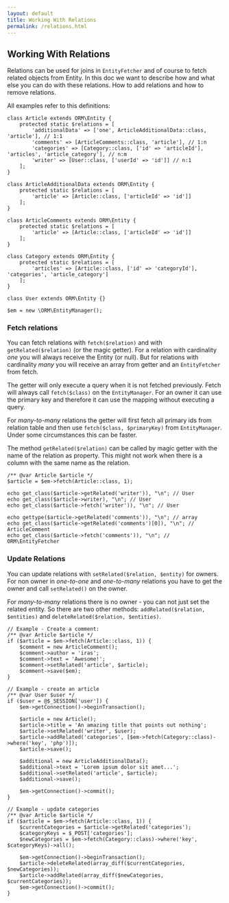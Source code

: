 ```yaml
---
layout: default
title: Working With Relations
permalink: /relations.html
---
```

## Working With Relations

Relations can be used for joins in `EntityFetcher` and of course to fetch related objects from Entity. In this doc we
want to describe how and what else you can do with these relations. How to add relations and how to remove relations.

All examples refer to this definitions:

```php?start_inline=true
class Article extends ORM\Entity {
    protected static $relations = [
        'additionalData' => ['one', ArticleAdditionalData::class, 'article'], // 1:1
        'comments' => [ArticleComments::class, 'article'], // 1:n
        'categories' => [Category::class, ['id' => 'articleId'], 'articles', 'article_category'], // n:m
        'writer' => [User::class, ['userId' => 'id']] // n:1
    ];
}

class ArticleAdditionalData extends ORM\Entity {
    protected static $relations = [
        'article' => [Article::class, ['articleId' => 'id']]
    ];
}

class ArticleComments extends ORM\Entity {
    protected static $relations = [
        'article' => [Article::class, ['articleId' => 'id']]
    ];
}

class Category extends ORM\Entity {
    protected static $relations = [
        'articles' => [Article::class, ['id' => 'categoryId'], 'categories', 'article_category']
    ];
}

class User extends ORM\Entity {}

$em = new \ORM\EntityManager();
```

### Fetch relations

You can fetch relations with `fetch($relation)` and with `getRelated($relation)` (or the magic getter). For a relation
with cardinality *one* you will always receive the Entity (or null). But for relations with cardinality *many* you will
receive an array from getter and an `EntityFetcher` from fetch.

The getter will only execute a query when it is not fetched previously. Fetch will always call `fetch($class)` on the
`EntityManager`. For an owner it can use the primary key and therefore it can use the mapping without executing a 
query.

For *many-to-many* relations the getter will first fetch all primary ids from relation table and then use
`fetch($class, $primaryKey)` from `EntityManager`.  Under some circumstances this can be faster.

The method `getRelated($relation)` can be called by magic getter with the name of the relation as property. This might
not work when there is a column with the same name as the relation.

```php?start_inline=true
/** @var Article $article */
$article = $em->fetch(Article::class, 1);

echo get_class($article->getRelated('writer')), "\n"; // User
echo get_class($article->writer), "\n"; // User
echo get_class($article->fetch('writer')), "\n"; // User

echo gettype($article->getRelated('comments')), "\n"; // array
echo get_class($article->getRelated('comments')[0]), "\n"; // ArticleComment
echo get_class($article->fetch('comments')), "\n"; // ORM\EntityFetcher
```

### Update Relations

You can update relations with `setRelated($relation, $entity)` for owners. For non owner in *one-to-one*
and *one-to-many* relations you have to get the owner and call `setRelated()` on the owner.

For *many-to-many* relations there is no owner - you can not just set the related entity. So there are two other 
methods: `addRelated($relation, $entities)` and `deleteRelated($relation, $entities)`.

```php?start_inline=true
// Example - Create a comment:
/** @var Article $article */
if ($article = $em->fetch(Article::class, 1)) {
    $comment = new ArticleComment();
    $comment->author = 'iras';
    $comment->text = 'Awesome!';
    $comment->setRelated('article', $article);
    $comment->save($em);
}

// Example - create an article
/** @var User $user */
if ($user = @$_SESSION['user']) {
    $em->getConnection()->beginTransaction();
    
    $article = new Article();
    $article->title = 'An amazing title that points out nothing';
    $article->setRelated('writer', $user);
    $article->addRelated('categories', [$em->fetch(Category::class)->where('key', 'php')]);
    $article->save();
    
    $additional = new ArticleAdditionalData();
    $additional->text = 'Lorem ipsum dolor sit amet...';
    $additional->setRelated('article', $article);
    $additional->save();
    
    $em->getConnection()->commit();
}

// Example - update categories
/** @var Article $article */
if ($article = $em->fetch(Article::class, 1)) {
    $currentCategories = $article->getRelated('categories');
    $categoryKeys = $_POST['categories'];
    $newCategories = $em->fetch(Category::class)->where('key', $categoryKeys)->all();
    
    $em->getConnection()->beginTransaction();
    $article->deleteRelated(array_diff($currentCategories, $newCategories));
    $article->addRelated(array_diff($newCategories, $currentCategories));
    $em->getConnection()->commit();
}
```
